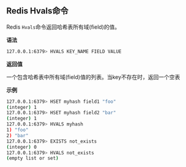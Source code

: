 ## Redis Hvals命令

Redis `Hvals`命令返回哈希表所有域(field)的值。

**语法**

```bash
127.0.0.1:6379> HVALS KEY_NAME FIELD VALUE
```

**返回值**

一个包含哈希表中所有域(field)值的列表。当key不存在时，返回一个空表

**示例**

```bash
127.0.0.1:6379> HSET myhash field1 "foo"
(integer) 1
127.0.0.1:6379> HSET myhash field2 "bar"
(integer) 1
127.0.0.1:6379> HVALS myhash
1) "foo"
2) "bar"
127.0.0.1:6379> EXISTS not_exists
(integer) 0
127.0.0.1:6379> HVALS not_exists
(empty list or set)
```
